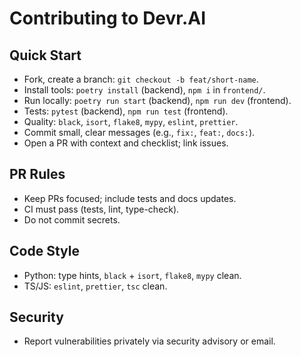 # Contributing to Devr.AI

## Quick Start
- Fork, create a branch: `git checkout -b feat/short-name`.
- Install tools: `poetry install` (backend), `npm i` in `frontend/`.
- Run locally: `poetry run start` (backend), `npm run dev` (frontend).
- Tests: `pytest` (backend), `npm run test` (frontend).
- Quality: `black`, `isort`, `flake8`, `mypy`, `eslint`, `prettier`.
- Commit small, clear messages (e.g., `fix:`, `feat:`, `docs:`).
- Open a PR with context and checklist; link issues.

## PR Rules
- Keep PRs focused; include tests and docs updates.
- CI must pass (tests, lint, type-check).
- Do not commit secrets.

## Code Style
- Python: type hints, `black` + `isort`, `flake8`, `mypy` clean.
- TS/JS: `eslint`, `prettier`, `tsc` clean.

## Security
- Report vulnerabilities privately via security advisory or email.
